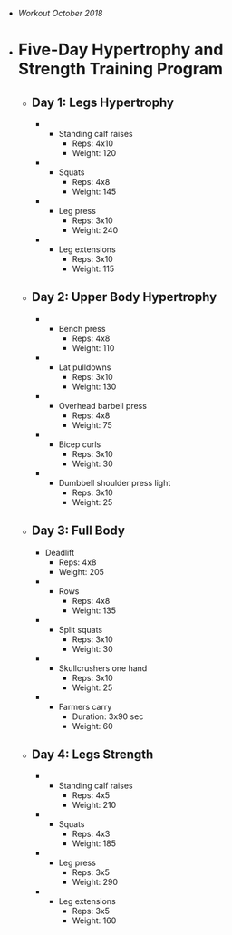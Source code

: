 - *Workout October 2018*
- # Five-Day Hypertrophy and Strength Training Program
	- ## Day 1: Legs Hypertrophy
		- - Standing calf raises
			- Reps: 4x10
			- Weight: 120
		- - Squats
			- Reps: 4x8
			- Weight: 145
		- - Leg press
			- Reps: 3x10
			- Weight: 240
		- - Leg extensions
			- Reps: 3x10
			- Weight: 115
	- ## Day 2: Upper Body Hypertrophy
		- - Bench press
			- Reps: 4x8
			- Weight: 110
		- - Lat pulldowns
			- Reps: 3x10
			- Weight: 130
		- - Overhead barbell press
			- Reps: 4x8
			- Weight: 75
		- - Bicep curls
			- Reps: 3x10
			- Weight: 30
		- - Dumbbell shoulder press light
			- Reps: 3x10
			- Weight: 25
	- ## Day 3: Full Body
		- Deadlift
			- Reps: 4x8
			- Weight: 205
		- - Rows
			- Reps: 4x8
			- Weight: 135
		- - Split squats
			- Reps: 3x10
			- Weight: 30
		- - Skullcrushers one hand
			- Reps: 3x10
			- Weight: 25
		- - Farmers carry
			- Duration: 3x90 sec
			- Weight: 60
	- ## Day 4: Legs Strength
		- - Standing calf raises
			- Reps: 4x5
			- Weight: 210
		- - Squats
			- Reps: 4x3
			- Weight: 185
		- - Leg press
			- Reps: 3x5
			- Weight: 290
		- - Leg extensions
			- Reps: 3x5
			- Weight: 160